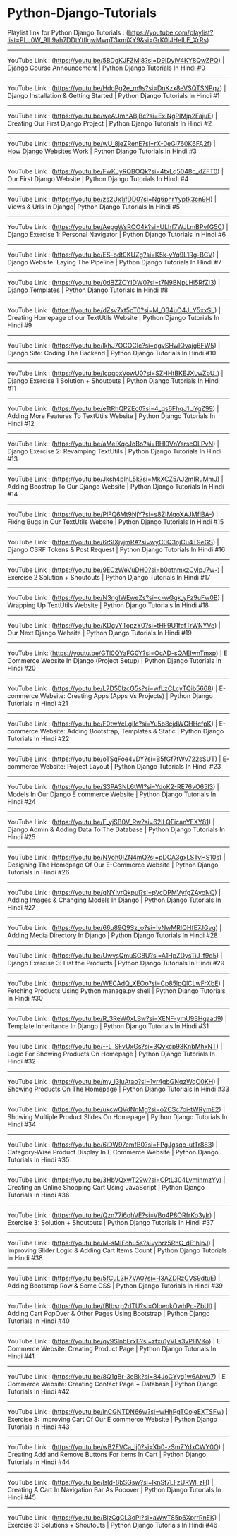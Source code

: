 # Python-Django-Tutorials       
Playlist link for Python Django Tutorials : (https://youtube.com/playlist?list=PLu0W_9lII9ah7DDtYtflgwMwpT3xmjXY9&si=GrK0IJHelLE_XrRs)
________________________________________________________________________________________________________________________________________________
YouTube Link : (https://youtu.be/5BDgKJFZMl8?si=D9IDylV4KY8QwZPQ) | Django Course Announcement | Python Django Tutorials In Hindi #0
________________________________________________________________________________________________________________________________________________
YouTube Link : (https://youtu.be/HdoPg2e_m9s?si=DnKzx8eVSQTSNPqz) | Django Installation & Getting Started | Python Django Tutorials In Hindi #1
________________________________________________________________________________________________________________________________________________
YouTube Link : (https://youtu.be/weAUmhABjBc?si=ExINgPlMjp2FajuE) | Creating Our First Django Project | Python Django Tutorials In Hindi #2
________________________________________________________________________________________________________________________________________________
YouTube Link : (https://youtu.be/wU_8jeZRenE?si=rX-0eGi760K6FA2f) | How Django Websites Work | Python Django Tutorials In Hindi #3
________________________________________________________________________________________________________________________________________________
YouTube Link : (https://youtu.be/FwKJyRQBOQk?si=4txLq5048c_dZFT0) | Our First Django Website | Python Django Tutorials In Hindi #4
________________________________________________________________________________________________________________________________________________
YouTube Link : (https://youtu.be/zs2Ux1jfDD0?si=Ng6phrYyptk3cn9H) | Views & Urls In Django| Python Django Tutorials In Hindi #5
________________________________________________________________________________________________________________________________________________
YouTube Link : (https://youtu.be/AepgWsROO4k?si=ULhf7WJLmBPvfG5C) | Django Exercise 1: Personal Navigator | Python Django Tutorials In Hindi #6
________________________________________________________________________________________________________________________________________________
YouTube Link : (https://youtu.be/ES-bdt0KUZg?si=K5k-yYq9L1Rg-BCV) | Django Website: Laying The Pipeline | Python Django Tutorials In Hindi #7
________________________________________________________________________________________________________________________________________________
YouTube Link : (https://youtu.be/0dBZZOYIDW0?si=t7N9BNpLHl5RfZI3) | Django Templates | Python Django Tutorials In Hindi #8 
_____________________________________________________________________________________________________________________________________________________
YouTube Link : (https://youtu.be/dZsv7xt5pT0?si=M_O34uO4JLY5xxSL) | Creating Homepage of our TextUtils Website | Python Django Tutorials In Hindi #9
_____________________________________________________________________________________________________________________________________________________
YouTube Link : (https://youtu.be/lkhJ7OCOCIc?si=dgvSHwlQvajg6FW5) | Django Site: Coding The Backend | Python Django Tutorials In Hindi #10
_____________________________________________________________________________________________________________________________________________________
YouTube Link : (https://youtu.be/lcpqpxVowU0?si=SZHHtBKEJXLwZbU_) | Django Exercise 1 Solution + Shoutouts | Python Django Tutorials In Hindi #11
_____________________________________________________________________________________________________________________________________________________
YouTube Link : (https://youtu.be/eTtRhQPZEc0?si=4_gs6FhqJ1UYgZ99) | Adding More Features To TextUtils Website | Python Django Tutorials In Hindi #12
_____________________________________________________________________________________________________________________________________________________
YouTube Link : (https://youtu.be/aMeIXqcJoBo?si=BHl0VnYsrscOLPvN) | Django Exercise 2: Revamping TextUtils | Python Django Tutorials In Hindi #13
_____________________________________________________________________________________________________________________________________________________
YouTube Link : (https://youtu.be/Jksh4plnL5k?si=MkXCZ5AJ2mIRuMmJ) | Adding Boostrap To Our Django Website | Python Django Tutorials In Hindi #14
_____________________________________________________________________________________________________________________________________________________
YouTube Link : (https://youtu.be/PlFQ6Mt9NjY?si=s8ZIMqoXAJMflBA-) | Fixing Bugs In Our TextUtils Website | Python Django Tutorials In Hindi #15
_____________________________________________________________________________________________________________________________________________________
YouTube Link : (https://youtu.be/6rSlXjyjmRA?si=wyC0Q3njCu4T9eGS) | Django CSRF Tokens & Post Request | Python Django Tutorials In Hindi #16
_____________________________________________________________________________________________________________________________________________________
YouTube Link : (https://youtu.be/9ECzWeVuDH0?si=b0otnmxzCylpJ7w-) | Exercise 2 Solution + Shoutouts | Python Django Tutorials In Hindi #17
_____________________________________________________________________________________________________________________________________________________
YouTube Link : (https://youtu.be/N3ngIWEweZs?si=c-wGgk_yFz9uFw0B) | Wrapping Up TextUtils Website | Python Django Tutorials In Hindi #18
_____________________________________________________________________________________________________________________________________________________
YouTube Link : (https://youtu.be/KDgvYTopzY0?si=tHF9U1fefTrWNYVe) | Our Next Django Website | Python Django Tutorials In Hindi #19
_________________________________________________________________________________________________________________________________________________________
YouTube Link: (https://youtu.be/GTl0QYaFG0Y?si=OcAD-sQAEIwnTmxp)  | E Commerce Website In Django (Project Setup) | Python Django Tutorials In Hindi #20
_________________________________________________________________________________________________________________________________________________________________
YouTube Link : (https://youtu.be/L7D50lzcG5s?si=wfLzCLcyTQib5668) | E-commerce Website: Creating Apps (Apps Vs Projects) | Python Django Tutorials In Hindi #21
____________________________________________________________________________________________________________________________________________________________________
YouTube Link : (https://youtu.be/F0twYcLgiIc?si=Yu5b8cjdWGHHcfpK) | E-commerce Website: Adding Bootstrap, Templates & Static | Python Django Tutorials In Hindi #22
____________________________________________________________________________________________________________________________________________________________________
YouTube Link : (https://youtu.be/oTSqFoe4vDY?si=B5fGf7tWv722sSUT) | E-commerce Website: Project Layout | Python Django Tutorials In Hindi #23
____________________________________________________________________________________________________________________________________________________________________
YouTube Link : (https://youtu.be/S3PA3NL6tWI?si=YdoK2-RE76vO65I3) | Models In Our Django E commerce Website | Python Django Tutorials In Hindi #24
____________________________________________________________________________________________________________________________________________________________________
YouTube Link : (https://youtu.be/E_yjSB0V_Rw?si=62ILQFicanYEXY81) | Django Admin & Adding Data To The Database | Python Django Tutorials In Hindi #25
____________________________________________________________________________________________________________________________________________________________________
YouTube Link : (https://youtu.be/NVoh0IZN4mQ?si=pDCA3gxLSTvHS10s) | Designing The Homepage Of Our E-Commerce Website | Python Django Tutorials In Hindi #26
____________________________________________________________________________________________________________________________________________________________________
YouTube Link : (https://youtu.be/qNYIvrQkpuI?si=pVcDPMVyfgZAyoNQ) | Adding Images & Changing Models In Django | Python Django Tutorials In Hindi #27
____________________________________________________________________________________________________________________________________________________________________
YouTube Link : (https://youtu.be/66u89Q9Sz_o?si=IvNwMRIQHfE7JGvg) | Adding Media Directory In Django | Python Django Tutorials In Hindi #28
____________________________________________________________________________________________________________________________________________________________________
YouTube Link : (https://youtu.be/UwvsQmuSG8U?si=A1HpZDysTiJ-f9d5) | Django Exercise 3: List the Products | Python Django Tutorials In Hindi #29
____________________________________________________________________________________________________________________________________________________________________
YouTube Link : (https://youtu.be/WECAdQ_XEOo?si=Cp85lpQlCLwFrXbE) | Fetching Products Using Python manage.py shell | Python Django Tutorials In Hindi #30
____________________________________________________________________________________________________________________________________________________________________
YouTube Link : (https://youtu.be/R_3ReW0xLBw?si=XENF-ymU9SHgaad9) | Template Inheritance In Django | Python Django Tutorials In Hindi #31
____________________________________________________________________________________________________________________________________________________________________
YouTube Link : (https://youtu.be/--L_SFvUxGs?si=3Qyxcp93KnbMhxNT) | Logic For Showing Products On Homepage | Python Django Tutorials In Hindi #32
____________________________________________________________________________________________________________________________________________________________________
YouTube Link : (https://youtu.be/my_i3IuAtao?si=1vr4gbGNqzWqO0KH) | Showing Products On The Homepage | Python Django Tutorials In Hindi #33
____________________________________________________________________________________________________________________________________________________________________
YouTube Link : (https://youtu.be/ukcwQVdNnMg?si=o2CSc7oi-tWRymE2) | Showing Multiple Product Slides On Homepage | Python Django Tutorials In Hindi #34 
____________________________________________________________________________________________________________________________________________________________________
YouTube Link : (https://youtu.be/6iDW97emfB0?si=FPgJgsqb_utTr883) | Category-Wise Product Display In E Commerce Website | Python Django Tutorials In Hindi #35
____________________________________________________________________________________________________________________________________________________________________
YouTube Link : (https://youtu.be/3HbVQxwT29w?si=CPtL304LvminmzYy) | Creating an Online Shopping Cart Using JavaScript | Python Django Tutorials In Hindi #36
____________________________________________________________________________________________________________________________________________________________________
YouTube Link : (https://youtu.be/Qzn77i6qhVE?si=VBo4P8ORfrKo3yIr) | Exercise 3: Solution + Shoutouts | Python Django Tutorials In Hindi #37
____________________________________________________________________________________________________________________________________________________________________
YouTube Link : (https://youtu.be/M-sMIFohu5s?si=yhrz5RhC_dE1hlpJ) | Improving Slider Logic & Adding Cart Items Count | Python Django Tutorials In Hindi #38
____________________________________________________________________________________________________________________________________________________________________
YouTube Link : (https://youtu.be/5fCuL3H7VA0?si=-l3AZDRzCVS9dtuE) | Adding Bootstrap Row & Some CSS | Python Django Tutorials In Hindi #39
____________________________________________________________________________________________________________________________________________________________________
YouTube Link : (https://youtu.be/fBIbsrp2dTU?si=OIoeokOwhPc-ZbUl) | Adding Cart PopOver & Other Pages Using Bootstrap | Python Django Tutorials In Hindi #40
____________________________________________________________________________________________________________________________________________________________________
YouTube Link : (https://youtu.be/qy9SlnbErxE?si=ztxu1yVLs3vPHVKo) | E Commerce Website: Creating Product Page | Python Django Tutorials In Hindi #41
____________________________________________________________________________________________________________________________________________________________________
YouTube Link : (https://youtu.be/8Q1gBr-3eBk?si=84JoCYyg1w6Abvu7) | E Commerce Website: Creating Contact Page + Database | Python Django Tutorials In Hindi #42
____________________________________________________________________________________________________________________________________________________________________
YouTube Link : (https://youtu.be/lnCGNTDN66w?si=wHhPgTOojeEXTSFw) | Exercise 3: Improving Cart Of Our E commerce Website | Python Django Tutorials In Hindi #43
____________________________________________________________________________________________________________________________________________________________________
YouTube Link : (https://youtu.be/wB2FVCa_lj0?si=Xb0-zSmZYdxCWY0O) | Creating Add and Remove Buttons For Items In Cart | Python Django Tutorials In Hindi #44
____________________________________________________________________________________________________________________________________________________________________
YouTube Link : (https://youtu.be/lsld-8bSGsw?si=lknSt7LFzURWl_zH) | Creating A Cart In Navigation Bar As Popover | Python Django Tutorials In Hindi #45
___________________________________________________________________________________________________________________________________________________________________
YouTube Link : (https://youtu.be/BjzCgCL3oPI?si=aWwT85p6XprrRnEK) | Exercise 3: Solutions + Shoutouts | Python Django Tutorials In Hindi #46
